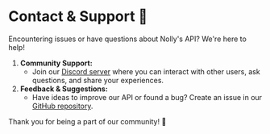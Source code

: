 # Contact & Support 💌
Encountering issues or have questions about Nolly's API? We're here to help!

1. **Community Support:**
   - Join our [Discord server](https://discord.com/invite/86yVsMVN9z) where you can interact with other users, ask questions, and share your experiences.
2. **Feedback & Suggestions:**
   - Have ideas to improve our API or found a bug? Create an issue in our [GitHub repository](https://github.com/thenolle/api.thenolle.com/issues).

Thank you for being a part of our community! 💖
